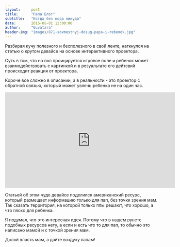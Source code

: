 ```yaml
---
layout:     post
title:      "Папа Блог"
subtitle:   "Когда без кода никуда"
date:       2016-08-01 12:00:00
author:     "Guvatara"
header-img: "images/871-sovmestnyj-dosug-papa-i-rebenok.jpg"
---
```


<p>Разбирая кучу полезного и бесполезного в свой ленте, наткнулся на статью о крутом девайсе на основе интерактивного проектора.</p>
<p>Суть в том, что на пол проицируется игровое поле и ребенок может взаимодействовать с картинкой и в резуальтате его дейтсвий происходит реакция от проектора.</p>
<p>Короче все сложно в описании, а в реальности - это проектор с обратной связью, который может увлечь ребенка не на один час.</p>
<div class="videoWrapper">
	<iframe width="560" height="315" src="https://www.youtube.com/embed/oMybwbiOeo8" frameborder="0" allowfullscreen></iframe>
</div>
<p>Статьей об этом чудо девайсе поделился американский&nbsp;ресурс, который размещает информацию только для пап, без точки зрения мам. Так сказать территория, на которой только ппы решают, что хорошо, а что плохо для ребенка.</p>
<p>Я подумал, что это интересная идея. Потому что в нашем рунете подобных ресурсов нету, а если и есть что то для пап, то обычно это написано мамой и с точкой зрения мам.</p>
<p>Долой власть мам, а дайте воздуху папам!</p>


